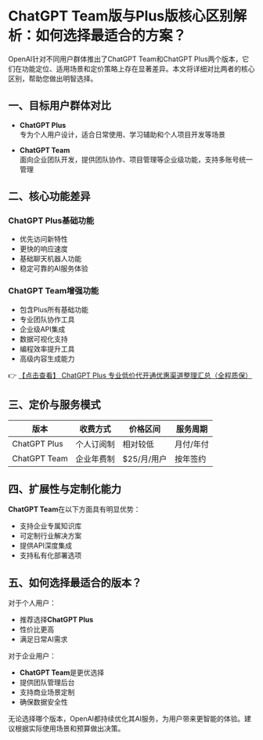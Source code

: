 # ChatGPT Team版与Plus版核心区别解析：如何选择最适合的方案？

OpenAI针对不同用户群体推出了ChatGPT Team和ChatGPT Plus两个版本，它们在功能定位、适用场景和定价策略上存在显著差异。本文将详细对比两者的核心区别，帮助您做出明智选择。

## 一、目标用户群体对比

- **ChatGPT Plus**  
  专为个人用户设计，适合日常使用、学习辅助和个人项目开发等场景

- **ChatGPT Team**  
  面向企业团队开发，提供团队协作、项目管理等企业级功能，支持多账号统一管理

## 二、核心功能差异

### ChatGPT Plus基础功能
- 优先访问新特性
- 更快的响应速度
- 基础聊天机器人功能
- 稳定可靠的AI服务体验

### ChatGPT Team增强功能
- 包含Plus所有基础功能
- 专业团队协作工具
- 企业级API集成
- 数据可视化支持
- 编程效率提升工具
- 高级内容生成能力

👉 [【点击查看】 ChatGPT Plus 专业低价代开通优惠渠道整理汇总（全程质保）](https://bit.ly/DaiKai)

## 三、定价与服务模式

| 版本        | 收费方式       | 价格区间      | 服务周期  |
|-------------|--------------|-------------|----------|
| ChatGPT Plus | 个人订阅制    | 相对较低     | 月付/年付 |
| ChatGPT Team | 企业年费制    | $25/月/用户 | 按年签约 |

## 四、扩展性与定制化能力

**ChatGPT Team**在以下方面具有明显优势：
- 支持企业专属知识库
- 可定制行业解决方案
- 提供API深度集成
- 支持私有化部署选项

## 五、如何选择最适合的版本？

对于个人用户：
- 推荐选择**ChatGPT Plus**
- 性价比更高
- 满足日常AI需求

对于企业用户：
- **ChatGPT Team**是更优选择
- 提供团队管理后台
- 支持商业场景定制
- 确保数据安全性

无论选择哪个版本，OpenAI都持续优化其AI服务，为用户带来更智能的体验。建议根据实际使用场景和预算做出决策。